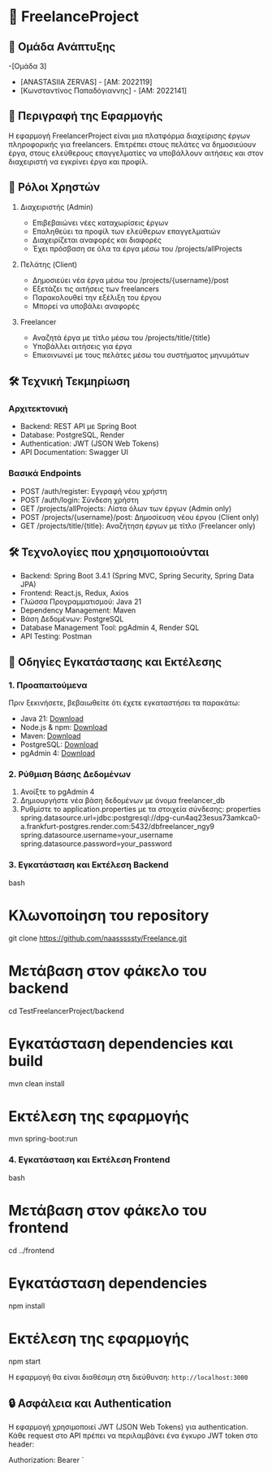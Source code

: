 # 📌 FreelanceProject

## 👥 Ομάδα Ανάπτυξης
-[Ομάδα 3]
- [ANASTASIIA ZERVAS] - [ΑΜ: 2022119]
- [Κωνσταντίνος Παπαδόγιαννης] - [ΑΜ: 2022141]


## 📖 Περιγραφή της Εφαρμογής
Η εφαρμογή FreelancerProject είναι μια πλατφόρμα διαχείρισης έργων πληροφορικής για freelancers. Επιτρέπει στους πελάτες να δημοσιεύουν έργα, στους ελεύθερους επαγγελματίες να υποβάλλουν αιτήσεις και στον διαχειριστή να εγκρίνει έργα και προφίλ.

## 👥 Ρόλοι Χρηστών
1. Διαχειριστής (Admin)
    - Επιβεβαιώνει νέες καταχωρίσεις έργων
    - Επαληθεύει τα προφίλ των ελεύθερων επαγγελματιών
    - Διαχειρίζεται αναφορές και διαφορές
    - Έχει πρόσβαση σε όλα τα έργα μέσω του /projects/allProjects

2. Πελάτης (Client)
    - Δημοσιεύει νέα έργα μέσω του /projects/{username}/post
    - Εξετάζει τις αιτήσεις των freelancers
    - Παρακολουθεί την εξέλιξη του έργου
    - Μπορεί να υποβάλει αναφορές

3. Freelancer
    - Αναζητά έργα με τίτλο μέσω του /projects/title/{title}
    - Υποβάλλει αιτήσεις για έργα
    - Επικοινωνεί με τους πελάτες μέσω του συστήματος μηνυμάτων

## 🛠️ Τεχνική Τεκμηρίωση

### Αρχιτεκτονική
- Backend: REST API με Spring Boot
- Database: PostgreSQL, Render
- Authentication: JWT (JSON Web Tokens)
- API Documentation: Swagger UI

### Βασικά Endpoints
- POST /auth/register: Εγγραφή νέου χρήστη
- POST /auth/login: Σύνδεση χρήστη
- GET /projects/allProjects: Λίστα όλων των έργων (Admin only)
- POST /projects/{username}/post: Δημοσίευση νέου έργου (Client only)
- GET /projects/title/{title}: Αναζήτηση έργων με τίτλο (Freelancer only)


## 🛠️ Τεχνολογίες που χρησιμοποιούνται
- Backend: Spring Boot 3.4.1 (Spring MVC, Spring Security, Spring Data JPA)
- Frontend: React.js, Redux, Axios
- Γλώσσα Προγραμματισμού: Java 21
- Dependency Management: Maven
- Βάση Δεδομένων: PostgreSQL
- Database Management Tool: pgAdmin 4, Render SQL
- API Testing: Postman

## 🚀 Οδηγίες Εγκατάστασης και Εκτέλεσης

### 1. Προαπαιτούμενα
Πριν ξεκινήσετε, βεβαιωθείτε ότι έχετε εγκαταστήσει τα παρακάτω:
- Java 21: [Download](https://www.oracle.com/java/technologies/javase/jdk21-archive-downloads.html)
- Node.js & npm: [Download](https://nodejs.org/)
- Maven: [Download](https://maven.apache.org/install.html)
- PostgreSQL: [Download](https://www.postgresql.org/download/)
- pgAdmin 4: [Download](https://www.pgadmin.org/download/)

### 2. Ρύθμιση Βάσης Δεδομένων
1. Ανοίξτε το pgAdmin 4
2. Δημιουργήστε νέα βάση δεδομένων με όνομα freelancer_db
3. Ρυθμίστε το application.properties με τα στοιχεία σύνδεσης:
   properties
   spring.datasource.url=jdbc:postgresql://dpg-cun4aq23esus73amkca0-a.frankfurt-postgres.render.com:5432/dbfreelancer_ngy9
   spring.datasource.username=your_username
   spring.datasource.password=your_password


### 3. Εγκατάσταση και Εκτέλεση Backend
bash
# Κλωνοποίηση του repository
git clone https://github.com/naasssssty/Freelance.git

# Μετάβαση στον φάκελο του backend
cd TestFreelancerProject/backend

# Εγκατάσταση dependencies και build
mvn clean install

# Εκτέλεση της εφαρμογής
mvn spring-boot:run


### 4. Εγκατάσταση και Εκτέλεση Frontend
bash
# Μετάβαση στον φάκελο του frontend
cd ../frontend

# Εγκατάσταση dependencies
npm install
# Εκτέλεση της εφαρμογής
npm start


Η εφαρμογή θα είναι διαθέσιμη στη διεύθυνση: `http://localhost:3000`

## 🔒 Ασφάλεια και Authentication

Η εφαρμογή χρησιμοποιεί JWT (JSON Web Tokens) για authentication. Κάθε request στο API πρέπει να περιλαμβάνει ένα έγκυρο JWT token στο header:

Authorization: Bearer <token>
`